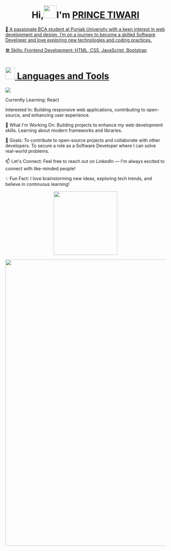 <h1 align="center"> Hi,<img src="https://raw.githubusercontent.com/nixin72/nixin72/master/wave.gif" height="40"width="40" />I'm <a href="https://www.linkedin.com/in/prince-tiwari-666aa0299" target="_blank">PRINCE TIWARI</h1>
🌟 A passionate BCA student at Punjab University with a keen interest in web development and design.
I’m on a journey to become a skilled Software Developer and love exploring new technologies and coding practices.

🛠 Skills:
Frontend Development: HTML, CSS, JavaScript, Bootstrap <!--Languages & tools-->
<h1><img src = "https://media2.giphy.com/media/QssGEmpkyEOhBCb7e1/giphy.gif?cid=ecf05e47a0n3gi1bfqntqmob8g9aid1oyj2wr3ds3mg700bl&rid=giphy.gif" width = 30px height="38"> Languages and Tools</h1> 

<p>
  <a href="https://skillicons.dev">
    <img margin="8px" src="https://skillicons.dev/icons?i=html,css,js,cpp" />
  </a>
</p>


Currently Learning: React

Interested In: Building responsive web applications, contributing to open-source, and enhancing user experience.

🚀 What I'm Working On: Building projects to enhance my web development skills.
Learning about modern frameworks and libraries.

🎯 Goals:
To contribute to open-source projects and collaborate with other developers.
To secure a role as a Software Developer where I can solve real-world problems.

📫 Let's Connect:
Feel free to reach out on LinkedIn — I'm always excited to connect with like-minded people!

💡 Fun Fact:
I love brainstorming new ideas, exploring tech trends, and believe in continuous learning!

<!--view count-->
<p align="center"> <img width="200px" src="https://komarev.com/ghpvc/?username=Princetiwari90&&style=for-the-badge" /> </p>
<!--line-->
<img src="https://user-images.githubusercontent.com/74038190/212284100-561aa473-3905-4a80-b561-0d28506553ee.gif" width="900">
